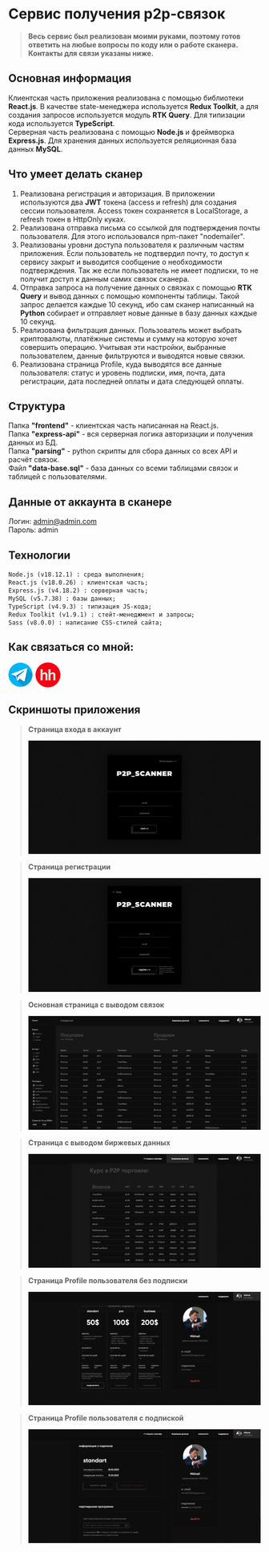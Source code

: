 # Сервис получения p2p-связок

> **Весь сервис был реализован моими руками, поэтому готов ответить на любые вопросы по коду или о работе сканера. <br> Контакты для связи указаны ниже.**

## Основная информация 

Клиентская часть приложения реализована с помощью библиотеки **React.js**. В качестве state-менеджера используется **Redux Toolkit**, а для создания запросов используется модуль **RTK Query**. Для типизации кода используется **TypeScript**. <br>
Серверная часть реализована с помощью **Node.js** и фреймворка **Express.js**. Для хранения данных используется реляционная база данных **MySQL**.

## Что умеет делать сканер

1. Реализована регистрация и авторизация. В приложении используются два **JWT** токена (access и refresh) для создания сессии пользователя. Access токен сохраняется в LocalStorage, а refresh токен в HttpOnly куках.
2. Реализована отправка письма со ссылкой для подтверждения почты пользователя. Для этого использовался npm-пакет "nodemailer".
3. Реализованы уровни доступа пользователя к различным частям приложения. Если пользователь не подтвердил почту, то доступ к сервису закрыт и выводится сообщение о необходимости подтверждения. Так же если пользователь не имеет подписки, то не получит доступ к данным самих связок сканера.
4. Отправка запроса на получение данных о связках с помощью **RTK Query** и вывод данных с помощью компоненты таблицы. Такой запрос делается каждые 10 секунд, ибо сам сканер написанный на **Python** собирает и отправляет новые данные в базу данных каждые 10 секунд.
5. Реализована фильтрация данных. Пользователь может выбрать криптовалюты, платёжные системы и сумму на которую хочет совершить операцию. Учитывая эти настройки, выбранные пользователем, данные фильтруются и выводятся новые связки.
6. Реализована страница Profile, куда выводятся все данные пользователя: статус и уровень подписки, имя, почта, дата регистрации, дата последней оплаты и дата следующей оплаты.

## Структура

Папка **"frontend"** - клиентская часть написанная на React.js. <br>
Папка **"express-api"** - вся серверная логика авторизации и получения данных из БД. <br>
Папка **"parsing"** - python скрипты для сбора данных со всех API и расчёт связок. <br>
Файл **"data-base.sql"** - база данных со всеми таблицами связок и таблицей с пользователями. <br>

## Данные от аккаунта в сканере

Логин: admin@admin.com <br>
Пароль: admin

## Технологии

```plaintext
Node.js (v18.12.1) : среда выполнения;
React.js (v18.0.26) : клиентская часть;
Express.js (v4.18.2) : серверная часть;
MySQL (v5.7.38) : базы данных;
TypeScript (v4.9.3) : типизация JS-кода;
Redux Toolkit (v1.9.1) : стейт-менеджмент и запросы;
Sass (v8.0.0) : написание CSS-стилей сайта;
```

## Как связаться со мной:
[![](/screenshots/telegram.png)](https://t.me/m_morgunets) [![](/screenshots/hh.png)](https://yaroslavl.hh.ru/applicant/resumes/view?resume=e5c06f44ff0bd0a4010039ed1f7a68336e5a66)

## Скриншоты приложения

> **Страница входа в аккаунт**
> 
> ![](/screenshots/screenshot-1.png)

> **Страница регистрации**
> 
> ![](/screenshots/screenshot-2.png)

> **Основная страница с выводом связок**
> 
> ![](/screenshots/screenshot-3.png)

> **Страница с выводом биржевых данных**
> 
> ![](/screenshots/screenshot-4.png)

> **Страница Profile пользователя без подписки**
> 
> ![](/screenshots/screenshot-5.png)

> **Страница Profile пользователя с подпиской**
> 
> ![](/screenshots/screenshot-6.png)
